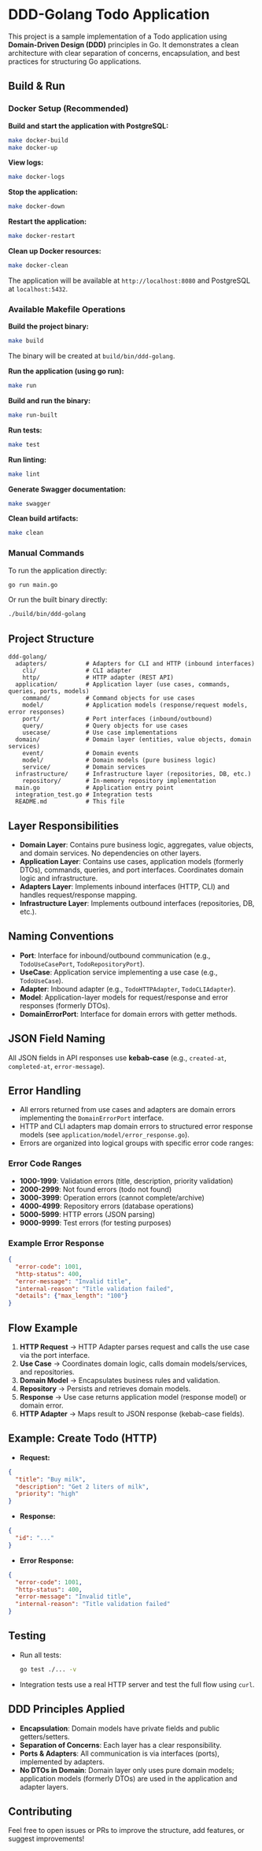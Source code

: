 # DDD-Golang Todo Application

This project is a sample implementation of a Todo application using **Domain-Driven Design (DDD)** principles in Go. It demonstrates a clean architecture with clear separation of concerns, encapsulation, and best practices for structuring Go applications.

## Build & Run

### Docker Setup (Recommended)

**Build and start the application with PostgreSQL:**
```sh
make docker-build
make docker-up
```

**View logs:**
```sh
make docker-logs
```

**Stop the application:**
```sh
make docker-down
```

**Restart the application:**
```sh
make docker-restart
```

**Clean up Docker resources:**
```sh
make docker-clean
```

The application will be available at `http://localhost:8080` and PostgreSQL at `localhost:5432`.

### Available Makefile Operations

**Build the project binary:**
```sh
make build
```
The binary will be created at `build/bin/ddd-golang`.

**Run the application (using go run):**
```sh
make run
```

**Build and run the binary:**
```sh
make run-built
```

**Run tests:**
```sh
make test
```

**Run linting:**
```sh
make lint
```

**Generate Swagger documentation:**
```sh
make swagger
```

**Clean build artifacts:**
```sh
make clean
```

### Manual Commands

To run the application directly:
```sh
go run main.go
```

Or run the built binary directly:
```sh
./build/bin/ddd-golang
```

## Project Structure

```
ddd-golang/
  adapters/           # Adapters for CLI and HTTP (inbound interfaces)
    cli/              # CLI adapter
    http/             # HTTP adapter (REST API)
  application/        # Application layer (use cases, commands, queries, ports, models)
    command/          # Command objects for use cases
    model/            # Application models (response/request models, error responses)
    port/             # Port interfaces (inbound/outbound)
    query/            # Query objects for use cases
    usecase/          # Use case implementations
  domain/             # Domain layer (entities, value objects, domain services)
    event/            # Domain events
    model/            # Domain models (pure business logic)
    service/          # Domain services
  infrastructure/     # Infrastructure layer (repositories, DB, etc.)
    repository/       # In-memory repository implementation
  main.go             # Application entry point
  integration_test.go # Integration tests
  README.md           # This file
```

## Layer Responsibilities

- **Domain Layer**: Contains pure business logic, aggregates, value objects, and domain services. No dependencies on other layers.
- **Application Layer**: Contains use cases, application models (formerly DTOs), commands, queries, and port interfaces. Coordinates domain logic and infrastructure.
- **Adapters Layer**: Implements inbound interfaces (HTTP, CLI) and handles request/response mapping.
- **Infrastructure Layer**: Implements outbound interfaces (repositories, DB, etc.).

## Naming Conventions

- **Port**: Interface for inbound/outbound communication (e.g., `TodoUseCasePort`, `TodoRepositoryPort`).
- **UseCase**: Application service implementing a use case (e.g., `TodoUseCase`).
- **Adapter**: Inbound adapter (e.g., `TodoHTTPAdapter`, `TodoCLIAdapter`).
- **Model**: Application-layer models for request/response and error responses (formerly DTOs).
- **DomainErrorPort**: Interface for domain errors with getter methods.

## JSON Field Naming

All JSON fields in API responses use **kebab-case** (e.g., `created-at`, `completed-at`, `error-message`).

## Error Handling

- All errors returned from use cases and adapters are domain errors implementing the `DomainErrorPort` interface.
- HTTP and CLI adapters map domain errors to structured error response models (see `application/model/error_response.go`).
- Errors are organized into logical groups with specific error code ranges:

### Error Code Ranges

- **1000-1999**: Validation errors (title, description, priority validation)
- **2000-2999**: Not found errors (todo not found)
- **3000-3999**: Operation errors (cannot complete/archive)
- **4000-4999**: Repository errors (database operations)
- **5000-5999**: HTTP errors (JSON parsing)
- **9000-9999**: Test errors (for testing purposes)

### Example Error Response

```json
{
  "error-code": 1001,
  "http-status": 400,
  "error-message": "Invalid title",
  "internal-reason": "Title validation failed",
  "details": {"max_length": "100"}
}
```

## Flow Example

1. **HTTP Request** → HTTP Adapter parses request and calls the use case via the port interface.
2. **Use Case** → Coordinates domain logic, calls domain models/services, and repositories.
3. **Domain Model** → Encapsulates business rules and validation.
4. **Repository** → Persists and retrieves domain models.
5. **Response** → Use case returns application model (response model) or domain error.
6. **HTTP Adapter** → Maps result to JSON response (kebab-case fields).

## Example: Create Todo (HTTP)

- **Request:**

```json
{
  "title": "Buy milk",
  "description": "Get 2 liters of milk",
  "priority": "high"
}
```

- **Response:**

```json
{
  "id": "..."
}
```

- **Error Response:**

```json
{
  "error-code": 1001,
  "http-status": 400,
  "error-message": "Invalid title",
  "internal-reason": "Title validation failed"
}
```

## Testing

- Run all tests:
  ```sh
  go test ./... -v
  ```
- Integration tests use a real HTTP server and test the full flow using `curl`.

## DDD Principles Applied

- **Encapsulation**: Domain models have private fields and public getters/setters.
- **Separation of Concerns**: Each layer has a clear responsibility.
- **Ports & Adapters**: All communication is via interfaces (ports), implemented by adapters.
- **No DTOs in Domain**: Domain layer only uses pure domain models; application models (formerly DTOs) are used in the application and adapter layers.

## Contributing

Feel free to open issues or PRs to improve the structure, add features, or suggest improvements! 